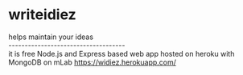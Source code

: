 # writeidiez
helps maintain your ideas<br>
------------------------------------ <br>
it is free Node.js and Express based web app hosted on heroku with MongoDB on mLab
https://widiez.herokuapp.com/
